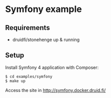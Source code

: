 # Symfony example

## Requirements

- druidfi/stonehenge up & running

## Setup

Install Symfony 4 application with Composer:

```
$ cd examples/symfony
$ make up
```

Access the site in http://symfony.docker.druid.fi/
